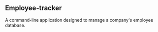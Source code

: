 ## Employee-tracker

A command-line application designed to manage a company's employee database.



